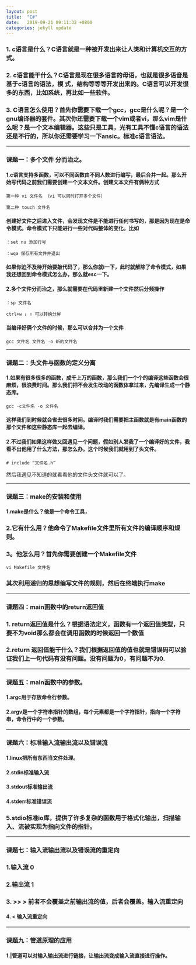 ```yaml
---
layout: post
title:  "C#"
date:   2019-09-21 09:11:32 +0800
categories: jekyll update
---
```


### 1.  c语言是什么？C语言就是一种被开发出来让人类和计算机交互的方式。

### 2.    c语言能干什么？C语言是现在很多语言的母语，也就是很多语音是基于c语言的语法，模         式，结构等等等开发出来的。C语言可以开发很多的东西，比如系统，再比如一些软件。

### 3.  C语言怎么使用？首先你需要下载一个gcc，gcc是什么呢？是一个gnu编译器的套件。其次你还需要下载一个vim或者vi，那么vim是什么呢？是一个文本编辑器。这些只是工具，光有工具不懂c语言的语法还是不行的，所以你还需要学习一下ansic。标准c语言语法。

------



### 课题一：多个文件     分而治之。

#### 1.c语言支持多函数，可以不同函数由不同人数进行编写，最后合并一起。那么开始写代码之前我们需要创建一个文本文件。创建文本文件有俩种方式

```
第一种 vi 文件名 （vi 可以同时打开多个文件）
```

```
第二种 touch 文件名
```

#### 创建好文件之后进入文件，会发现文件是不能进行任何书写的，那是因为现在是命令模式。命令模式下只能进行一些对代码整体的变化。比如

```
：set nu 添加行号
```

```
：wqa 保存所有文件并退出
```

#### 如果你迫不及待开始要敲代码了，那么你就i一下，此时就解除了命令模式，如果我还想回到命令模式怎么办，那么就esc一下。

#### 2.多个文件分而治之，那么就需要在代码里新建一个文件然后分频操作

```
：sp 文件名
```

```
ctrl+w ↓ ↑ 可以转换分屏
```

#### 当编译好俩个文件的时候，那么可以合并为一个文件

```
gcc 文件名 文件名 -o 新的文件名
```

------

### 课题二：头文件与函数的定义分离

#### 1.如果有很多很多的函数，成千上万的函数，那么我们一个个的编译这些函数会很麻烦，很浪费时间。那么我们把不会发生改动的函数体拿过来，先编译生成一个静态库。

```
gcc -c文件名 -o 文件名
```

#### 这样我们到时候就会省去很多时间。编译时我们需要把主函数就是有main函数的那个文件和这些静态库一起去编译。

#### 2.不过我们如果这样做又回遇见一个问题，假如别人发我了一个编译好的文件，我看不出他用了什么方法，那怎么办。这个时候我们就用到了头文件。

```
# include “文件名.h”
```

然后我遇见不知道的就看看他的文件头文件就可以了。

------

### 课题三：make的安装和使用

#### 1.make是什么？他是一个命令工具，

### 2.它有什么用？他命令了Makefile文件里所有文件的编译顺序和规则。

### 3。他怎么用？首先你需要创建一个Makefile文件

```
vi Makefile 文件名
```

### 其次利用递归的思想编写文件的规则，然后在终端执行make

------

###  

### 课题四：main函数中的return返回值

### 1. return返回值是什么？根据语法定义，函数有一个返回值类型，只要不为void那么都会在调用函数的时候返回一个数值

### 2.return 返回值能干什么？我们根据返回值的值也就是错误码可以验证我们上一句代码有没有问题。没有问题为0，有问题不为0.

------

### 课题五：main函数中的参数。

#### 1.argc用于存放命令行参数。

#### 2.argv是一个字符串指针的数组，每个元素都是一个字符指针，指向一个字符串，命令行中的一个参数。

------

### 课题六：标准输入流输出流以及错误流

#### 1.linux把所有东西当文件处理。

#### 2.stdin标准输入流

#### 3.stdout标准输出流

#### 4.stderr标准错误流

### 5.stdio标准io库，提供了许多复杂的函数用于格式化输出，扫描输入、流被实现为指向文件的指针。

------

### 课题七：输入流输出流以及错误流的重定向

### 1.输入流 0

### 2.输出流 1

### 3.  >> > 前者不会覆盖之前输出流的值，后者会覆盖。输入流重定向 

#### 4. < 输入流重定向

------

### 课题九：管道原理的应用

#### 1.|管道可以对输入输出流进行链接，让输出流变成输入流直接进行操作。

#### 

[jekyll-docs]: https://jekyllrb.com/docs/home
[jekyll-gh]:   https://github.com/jekyll/jekyll
[jekyll-talk]: https://talk.jekyllrb.com/
